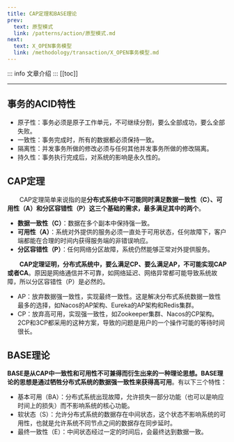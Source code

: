 ```yaml
---
title: CAP定理和BASE理论
prev:
  text: 原型模式
  link: /patterns/action/原型模式.md
next:
  text: X_OPEN事务模型
  link: /methodology/transaction/X_OPEN事务模型.md
---
```

::: info
文章介绍
:::
[[toc]]

***
## 事务的ACID特性

* 原子性：事务必须是原子工作单元，不可继续分割，要么全部成功，要么全部失败。
* 一致性：事务完成时，所有的数据都必须保持一致。
* 隔离性：并发事务所做的修改必须与任何其他并发事务所做的修改隔离。
* 持久性：事务执行完成后，对系统的影响是永久性的。


## CAP定理

&#8195;&#8195;CAP定理简单来说指的是**分布式系统中不可能同时满足数据一致性（C）、可用性（A）和分区容错性（P）这三个基础的需求，最多满足其中的两个**。

* **数据一致性（C）**：数据在多个副本中保持强一致。
* **可用性（A）**：系统对外提供的服务必须一直处于可用状态，任何故障下，客户端都能在合理的时间内获得服务端的非错误响应。
* **分区容错性（P）**：任何网络分区故障，系统仍然能够正常对外提供服务。

&#8195;&#8195;**CAP定理证明，分布式系统中，要么满足CP、要么满足AP，不可能实现CAP或者CA**。原因是网络通信并不可靠，如网络延迟、网络异常都可能导致系统故障，所以分区容错性（P）是必然的。

* AP：放弃数据强一致性，实现最终一致性。这是解决分布式系统数据一致性最多的选择，如Nacos的AP架构、Eureka的AP架构和Redis集群。
* CP：放弃高可用，实现强一致性，如Zookeeper集群、Nacos的CP架构。2CP和3CP都采用的这种方案，导致的问题是用户的一个操作可能的等待时间很长。
 
## BASE理论

**BASE是从CAP中一致性和可用性不可兼得而衍生出来的一种理论思想。BASE理论的思想是通过牺牲分布式系统的数据强一致性来获得高可用**。有以下三个特性：

* 基本可用（BA）：分布式系统出现故障，允许损失一部分功能（也可以是响应时间上的损失）而不影响系统的核心功能。
* 软状态（S）：允许分布式系统的数据存在中间状态，这个状态不影响系统的可用性，也就是允许系统不同节点之间的数据存在同步延时。
* 最终一致性（E）：中间状态经过一定的时间后，会最终达到数据一致。
